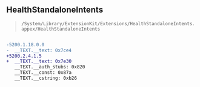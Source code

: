 ## HealthStandaloneIntents

> `/System/Library/ExtensionKit/Extensions/HealthStandaloneIntents.appex/HealthStandaloneIntents`

```diff

-5200.1.18.0.0
-  __TEXT.__text: 0x7ce4
+5200.2.4.1.5
+  __TEXT.__text: 0x7e30
   __TEXT.__auth_stubs: 0x820
   __TEXT.__const: 0x87a
   __TEXT.__cstring: 0xb26

```
